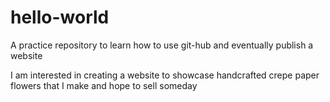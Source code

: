 # hello-world
A practice repository to learn how to use git-hub and eventually publish a website

I am interested in creating a website to showcase handcrafted crepe paper flowers that I make and hope to sell someday

